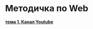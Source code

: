 # Методичка по Web
<b>[тема 1. Канал Youtube](https://github.com/mercuriaL-web/it-compot-web/blob/main/it-compot/%D0%9C%D0%B5%D1%82%D0%BE%D0%B4%D0%B8%D1%87%D0%BA%D0%B0%20%D0%BF%D0%BE%20Web.md)</b>
